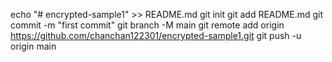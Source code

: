 echo "# encrypted-sample1" >> README.md
git init
git add README.md
git commit -m "first commit"
git branch -M main
git remote add origin https://github.com/chanchan122301/encrypted-sample1.git
git push -u origin main
